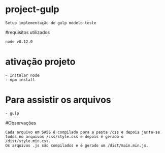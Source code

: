 # project-gulp

    Setup implementação de gulp modelo teste

#requisitos utilizados 

    node v8.12.0

# ativação projeto

    - Instalar node
    - npm install

# Para assistir os arquivos

    - gulp

#Observações

    Cada arquivo em SASS é compilado para a pasta /css e depois junta-se todos no arquivos /css/style.css e depois é gerado o /dist/style.min.css.
    Os arquivos .js são compilados e é gerado um /dist/main.min.js.

